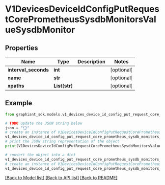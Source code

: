 # V1DevicesDeviceIdConfigPutRequestCorePrometheusSysdbMonitorsValueSysdbMonitor


## Properties

Name | Type | Description | Notes
------------ | ------------- | ------------- | -------------
**interval_seconds** | **int** |  | [optional] 
**name** | **str** |  | [optional] 
**xpaths** | **List[str]** |  | [optional] 

## Example

```python
from graphiant_sdk.models.v1_devices_device_id_config_put_request_core_prometheus_sysdb_monitors_value_sysdb_monitor import V1DevicesDeviceIdConfigPutRequestCorePrometheusSysdbMonitorsValueSysdbMonitor

# TODO update the JSON string below
json = "{}"
# create an instance of V1DevicesDeviceIdConfigPutRequestCorePrometheusSysdbMonitorsValueSysdbMonitor from a JSON string
v1_devices_device_id_config_put_request_core_prometheus_sysdb_monitors_value_sysdb_monitor_instance = V1DevicesDeviceIdConfigPutRequestCorePrometheusSysdbMonitorsValueSysdbMonitor.from_json(json)
# print the JSON string representation of the object
print(V1DevicesDeviceIdConfigPutRequestCorePrometheusSysdbMonitorsValueSysdbMonitor.to_json())

# convert the object into a dict
v1_devices_device_id_config_put_request_core_prometheus_sysdb_monitors_value_sysdb_monitor_dict = v1_devices_device_id_config_put_request_core_prometheus_sysdb_monitors_value_sysdb_monitor_instance.to_dict()
# create an instance of V1DevicesDeviceIdConfigPutRequestCorePrometheusSysdbMonitorsValueSysdbMonitor from a dict
v1_devices_device_id_config_put_request_core_prometheus_sysdb_monitors_value_sysdb_monitor_from_dict = V1DevicesDeviceIdConfigPutRequestCorePrometheusSysdbMonitorsValueSysdbMonitor.from_dict(v1_devices_device_id_config_put_request_core_prometheus_sysdb_monitors_value_sysdb_monitor_dict)
```
[[Back to Model list]](../README.md#documentation-for-models) [[Back to API list]](../README.md#documentation-for-api-endpoints) [[Back to README]](../README.md)


